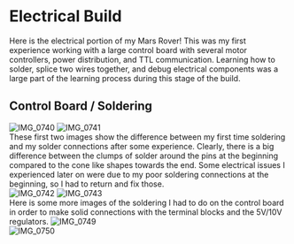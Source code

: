 # Electrical Build
Here is the electrical portion of my Mars Rover! This was my first experience working with a large control board with several motor controllers, power distribution, and TTL communication. Learning how to solder, splice two wires together, and debug electrical components was a large part of the learning process during this stage of the build.
## Control Board / Soldering
![IMG_0740](https://github.com/Hunter-Rohovit/Rubik-s-Cube-Simulator/assets/105554281/f86272b2-a131-426a-a6c7-434e98f90be9) 
![IMG_0741](https://github.com/Hunter-Rohovit/Rubik-s-Cube-Simulator/assets/105554281/eab33b2b-f6c2-4b08-bda8-d314930ed512) <br>
These first two images show the difference between my first time soldering and my solder connections after some experience. Clearly, there is a big difference between the clumps of solder around the pins at the beginning compared to the cone like shapes towards the end. Some electrical issues I experienced later on were due to my poor soldering connections at the beginning, so I had to return and fix those. <br>
![IMG_0742](https://github.com/Hunter-Rohovit/Rubik-s-Cube-Simulator/assets/105554281/d328bcaf-5c7c-4a58-aa00-b338a8a4c5af) 
![IMG_0743](https://github.com/Hunter-Rohovit/Rubik-s-Cube-Simulator/assets/105554281/50c80ffd-b768-437a-ba76-cbd29c057f35)<br>
Here is some more images of the soldering I had to do on the control board in order to make solid connections with the terminal blocks and the 5V/10V regulators. 
![IMG_0749](https://github.com/Hunter-Rohovit/Rubik-s-Cube-Simulator/assets/105554281/6952e479-d50d-4ff1-8079-bb1af26da415)<br>
![IMG_0750](https://github.com/Hunter-Rohovit/Rubik-s-Cube-Simulator/assets/105554281/36553d8c-2b6f-45c9-99a4-61d1ef6cd169)<br>
